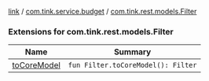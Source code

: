 [link](../../index.md) / [com.tink.service.budget](../index.md) / [com.tink.rest.models.Filter](./index.md)

### Extensions for com.tink.rest.models.Filter

| Name | Summary |
|---|---|
| [toCoreModel](to-core-model.md) | `fun Filter.toCoreModel(): Filter` |
